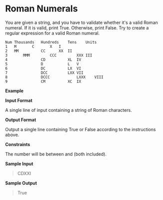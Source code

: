 # Roman Numerals

You are given a string, and you have to validate whether it's a valid Roman numeral. If it is valid, print True. Otherwise, print False. Try to create a regular expression for a valid Roman numeral.


	Num	Thousands	Hundreds	Tens	Units
	1	M		C		X	I
	2	MM	       	CC	 	XX	II
	3    	MMM	       	CCC	     	XXX	III
	4		        CD	     	XL	IV
	5		        D	     	L	V
	6		        DC	     	LX	VI
	7		        DCC	     	LXX	VII
	8		        DCCC	     	LXXX	VIII
	9		        CM	     	XC	IX

**Example**

**Input Format**

A single line of input containing a string of Roman characters.

**Output Format**

Output a single line containing True or False according to the instructions above.

**Constraints**

The number will be between  and  (both included).

**Sample Input**

> CDXXI

**Sample Output**

> True
